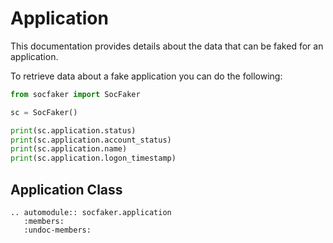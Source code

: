 # Application

This documentation provides details about the data that can be faked for an application.

To retrieve data about a fake application you can do the following:


```python
from socfaker import SocFaker

sc = SocFaker()

print(sc.application.status)
print(sc.application.account_status)
print(sc.application.name)
print(sc.application.logon_timestamp)
```

## Application Class

```eval_rst
.. automodule:: socfaker.application
   :members:
   :undoc-members:
```
